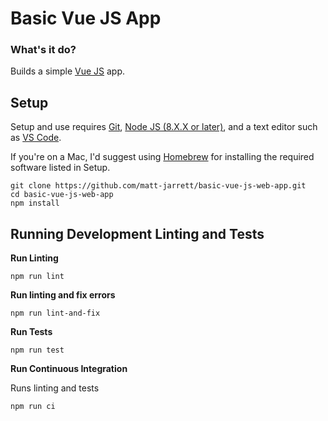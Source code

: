 # Basic Vue JS App

### What's it do?
Builds a simple [Vue JS](https://vuejs.org/) app.

## Setup
Setup and use requires [Git](https://git-scm.com/),
[Node JS (8.X.X or later)](https://nodejs.org/en/), and a text editor such as
[VS Code](https://code.visualstudio.com/).

If you're on a Mac, I'd suggest using
[Homebrew](https://brew.sh/) for installing the required software listed in Setup.
```
git clone https://github.com/matt-jarrett/basic-vue-js-web-app.git
cd basic-vue-js-web-app
npm install
```

## Running Development Linting and Tests
**Run Linting**
```
npm run lint
```

**Run linting and fix errors**
```
npm run lint-and-fix
```

**Run Tests**
```
npm run test
```

**Run Continuous Integration**

Runs linting and tests
```
npm run ci
```
